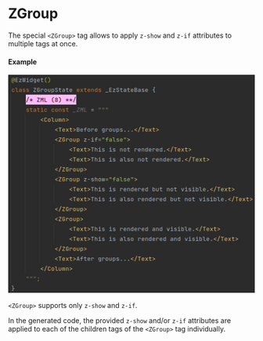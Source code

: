 
# ZGroup
The special `<ZGroup>` tag allows to apply `z-show` and `z-if` attributes to multiple tags at once.


#### Example
![ZGroup](./assets/ZGroup.png)

`<ZGroup>` supports only `z-show` and `z-if`.

In the generated code, the provided `z-show` and/or `z-if` attributes are applied to each of the children tags of the
`<ZGroup>` tag individually.
